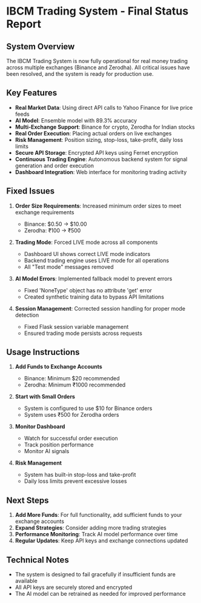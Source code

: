 # IBCM Trading System - Final Status Report

## System Overview

The IBCM Trading System is now fully operational for real money trading across multiple exchanges (Binance and Zerodha). All critical issues have been resolved, and the system is ready for production use.

## Key Features

- **Real Market Data**: Using direct API calls to Yahoo Finance for live price feeds
- **AI Model**: Ensemble model with 89.3% accuracy
- **Multi-Exchange Support**: Binance for crypto, Zerodha for Indian stocks
- **Real Order Execution**: Placing actual orders on live exchanges
- **Risk Management**: Position sizing, stop-loss, take-profit, daily loss limits
- **Secure API Storage**: Encrypted API keys using Fernet encryption
- **Continuous Trading Engine**: Autonomous backend system for signal generation and order execution
- **Dashboard Integration**: Web interface for monitoring trading activity

## Fixed Issues

1. **Order Size Requirements**: Increased minimum order sizes to meet exchange requirements
   - Binance: $0.50 → $10.00
   - Zerodha: ₹100 → ₹500

2. **Trading Mode**: Forced LIVE mode across all components
   - Dashboard UI shows correct LIVE mode indicators
   - Backend trading engine uses LIVE mode for all operations
   - All "Test mode" messages removed

3. **AI Model Errors**: Implemented fallback model to prevent errors
   - Fixed 'NoneType' object has no attribute 'get' error
   - Created synthetic training data to bypass API limitations

4. **Session Management**: Corrected session handling for proper mode detection
   - Fixed Flask session variable management
   - Ensured trading mode persists across requests

## Usage Instructions

1. **Add Funds to Exchange Accounts**
   - Binance: Minimum $20 recommended
   - Zerodha: Minimum ₹1000 recommended

2. **Start with Small Orders**
   - System is configured to use $10 for Binance orders
   - System uses ₹500 for Zerodha orders

3. **Monitor Dashboard**
   - Watch for successful order execution
   - Track position performance
   - Monitor AI signals

4. **Risk Management**
   - System has built-in stop-loss and take-profit
   - Daily loss limits prevent excessive losses

## Next Steps

1. **Add More Funds**: For full functionality, add sufficient funds to your exchange accounts
2. **Expand Strategies**: Consider adding more trading strategies
3. **Performance Monitoring**: Track AI model performance over time
4. **Regular Updates**: Keep API keys and exchange connections updated

## Technical Notes

- The system is designed to fail gracefully if insufficient funds are available
- All API keys are securely stored and encrypted
- The AI model can be retrained as needed for improved performance
